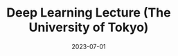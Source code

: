 ---
title: Deep Learning Lecture (The University of Tokyo)
summary: 

# Optional external URL for project (replaces project detail page).
external_link: 'https://deeplearning.jp/en/lectures/dlb2023/'

date: "2023-07-01"

---